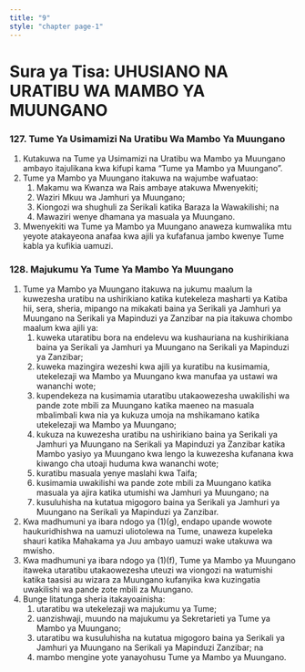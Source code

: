 ```yaml
---
title: "9"
style: "chapter page-1"
---
```


# Sura ya Tisa: UHUSIANO NA URATIBU WA MAMBO YA MUUNGANO

### 127. Tume Ya Usimamizi Na Uratibu Wa Mambo Ya Muungano
1. Kutakuwa na Tume ya Usimamizi na Uratibu wa Mambo ya Muungano ambayo itajulikana kwa kifupi kama “Tume ya Mambo ya Muungano”.
1. Tume ya Mambo ya Muungano itakuwa na wajumbe wafuatao:
	1. Makamu wa Kwanza wa Rais ambaye atakuwa Mwenyekiti;
	1. Waziri Mkuu wa Jamhuri ya Muungano;
	1. Kiongozi wa shughuli za Serikali katika Baraza la Wawakilishi; na
	1. Mawaziri wenye dhamana ya masuala ya Muungano.
1. Mwenyekiti wa Tume ya Mambo ya Muungano anaweza kumwalika mtu yeyote atakayeona anafaa kwa ajili ya kufafanua jambo kwenye Tume kabla ya kufikia uamuzi.

### 128. Majukumu Ya Tume Ya Mambo Ya Muungano
1. Tume ya Mambo ya Muungano itakuwa na jukumu maalum la kuwezesha uratibu na ushirikiano katika kutekeleza masharti ya Katiba hii, sera, sheria, mipango na mikakati baina ya Serikali ya Jamhuri ya Muungano na Serikali ya Mapinduzi ya Zanzibar na pia itakuwa chombo maalum kwa ajili ya:
	1. kuweka utaratibu bora na endelevu wa kushauriana na kushirikiana baina ya Serikali ya Jamhuri ya Muungano na Serikali ya Mapinduzi ya Zanzibar;
	1. kuweka mazingira wezeshi kwa ajili ya kuratibu na kusimamia, utekelezaji wa Mambo ya Muungano kwa manufaa ya ustawi wa wananchi wote;
	1. kupendekeza na kusimamia utaratibu utakaowezesha uwakilishi wa pande zote mbili za Muungano katika maeneo na masuala mbalimbali kwa nia ya kukuza umoja na mshikamano katika utekelezaji wa Mambo ya Muungano;
	1. kukuza na kuwezesha uratibu na ushirikiano baina ya Serikali ya Jamhuri ya Muungano na Serikali ya Mapinduzi ya Zanzibar katika Mambo yasiyo ya Muungano kwa lengo la kuwezesha kufanana kwa kiwango cha utoaji huduma kwa wananchi wote;
	1. kuratibu masuala yenye maslahi kwa Taifa;
	1. kusimamia uwakilishi wa pande zote mbili za Muungano katika masuala ya ajira katika utumishi wa Jamhuri ya Muungano; na
	1. kusuluhisha na kutatua migogoro baina ya Serikali ya Jamhuri ya Muungano na Serikali ya Mapinduzi ya Zanzibar.
1. Kwa madhumuni ya ibara ndogo ya (1)(g), endapo upande wowote haukuridhishwa na uamuzi uliotolewa na Tume, unaweza kupeleka shauri katika Mahakama ya Juu ambayo uamuzi wake utakuwa wa mwisho.
1. Kwa madhumuni ya ibara ndogo ya (1)(f), Tume ya Mambo ya Muungano itaweka utaratibu utakaowezesha uteuzi wa viongozi na watumishi katika taasisi au wizara za Muungano kufanyika kwa kuzingatia uwakilishi wa pande zote mbili za Muungano.
1. Bunge litatunga sheria itakayoainisha:
	1. utaratibu wa utekelezaji wa majukumu ya Tume;
	1. uanzishwaji, muundo na majukumu ya Sekretarieti ya Tume ya Mambo ya Muungano;
	1. utaratibu wa kusuluhisha na kutatua migogoro baina ya Serikali ya Jamhuri ya Muungano na Serikali ya Mapinduzi Zanzibar; na
	1. mambo mengine yote yanayohusu Tume ya Mambo ya Muungano.
